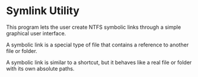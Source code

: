Symlink Utility
==============

This program lets the user create NTFS symbolic links through a simple graphical user interface.

A symbolic link is a special type of file that contains a reference to another file or folder.

A symbolic link is similar to a shortcut, but it behaves like a real file or folder with its own absolute paths.
